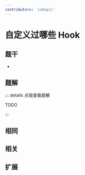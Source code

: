 ```yaml
---
contributors: 'isboyjc'
---
```


# 自定义过哪些 Hook


## 题干

- 



## 题解

::: details 点我查看题解

  TODO

:::



## 相同


## 相关


## 扩展


